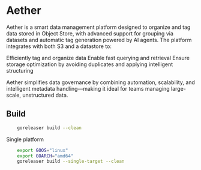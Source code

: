 # Aether

Aether is a smart data management platform designed to organize and tag data stored in Object Store,
with advanced support for grouping via datasets and automatic tag generation powered by AI agents.
The platform integrates with both S3 and a datastore to:

Efficiently tag and organize data
Enable fast querying and retrieval
Ensure storage optimization by avoiding duplicates and applying intelligent structuring

Aether simplifies data governance by combining automation, scalability, and intelligent metadata handling—making it ideal for teams managing large-scale, unstructured data.

## Build

```bash
    goreleaser build --clean
```

Single platform

```bash
    export GOOS="linux"
    export GOARCH="amd64"
    goreleaser build --single-target --clean
```

